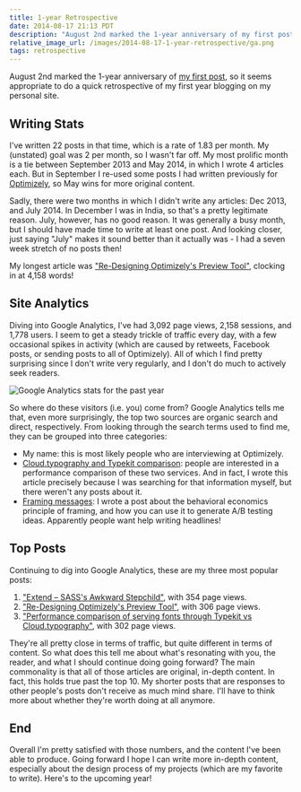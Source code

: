 ```yaml
---
title: 1-year Retrospective
date: 2014-08-17 21:13 PDT
description: "August 2nd marked the 1-year anniversary of my first post, so it seems appropriate to do a quick retrospective of my first year blogging on my personal site."
relative_image_url: /images/2014-08-17-1-year-retrospective/ga.png
tags: retrospective
---
```


August 2nd marked the 1-year anniversary of [my first post](http://jlzych.com/2013/08/02/everyones-reading-this-increase-conversions-with-social-proof/), so it seems appropriate to do a quick retrospective of my first year blogging on my personal site.

## Writing Stats

I've written 22 posts in that time, which is a rate of 1.83 per month. My (unstated) goal was 2 per month, so I wasn't far off. My most prolific month is a tie between September 2013 and May 2014, in which I wrote 4 articles each. But in September I re-used some posts I had written previously for [Optimizely](https://www.optimizely.com), so May wins for more original content.

Sadly, there were two months in which I didn't write any articles: Dec 2013, and July 2014. In December I was in India, so that's a pretty legitimate reason. July, however, has no good reason. It was generally a busy month, but I should have made time to write at least one post. And looking closer, just saying "July" makes it sound better than it actually was - I had a seven week stretch of no posts then!

My longest article was ["Re-Designing Optimizely's Preview Tool"](http://jlzych.com/2014/02/11/re-designing-optimizely-s-preview-tool/), clocking in at 4,158 words!

## Site Analytics

Diving into Google Analytics, I've had 3,092 page views, 2,158 sessions, and 1,778 users. I seem to get a steady trickle of traffic every day, with a few occasional spikes in activity (which are caused by retweets, Facebook posts, or sending posts to all of Optimizely). All of which I find pretty surprising since I don't write very regularly, and I don't do much to actively seek readers.

![Google Analytics stats for the past year](http://jlzych.com/images/2014-08-17-1-year-retrospective/ga.png)

So where do these visitors (i.e. you) come from? Google Analytics tells me that, even more surprisingly, the top two sources are organic search and direct, respectively. From looking through the search terms used to find me, they can be grouped into three categories:

- My name: this is most likely people who are interviewing at Optimizely.
- [Cloud.typography and Typekit comparison](http://jlzych.com/2013/08/15/performance-comparison-of-serving-fonts-through-typekit-vs-cloud-typography/): people are interested in a performance comparison of these two services. And in fact, I wrote this article precisely because I was searching for that information myself, but there weren't any posts about it.
- [Framing messages](http://jlzych.com/2013/09/30/framing-your-message-for-maximum-impact/): I wrote a post about the behavioral economics principle of framing, and how you can use it to generate A/B testing ideas. Apparently people want help writing headlines!

## Top Posts

Continuing to dig into Google Analytics, these are my three most popular posts:

1. ["Extend – SASS's Awkward Stepchild"](http://jlzych.com/2013/10/08/extend-sass-s-awkward-stepchild/), with 354 page views.
2. ["Re-Designing Optimizely's Preview Tool"](http://jlzych.com/2014/02/11/re-designing-optimizely-s-preview-tool/), with 306 page views.
3. ["Performance comparison of serving fonts through Typekit vs Cloud.typography"](http://jlzych.com/2013/08/15/performance-comparison-of-serving-fonts-through-typekit-vs-cloud-typography/), with 302 page views.

They're all pretty close in terms of traffic, but quite different in terms of content. So what does this tell me about what's resonating with you, the reader, and what I should continue doing going forward? The main commonality is that all of those articles are original, in-depth content. In fact, this holds true past the top 10. My shorter posts that are responses to other people's posts don't receive as much mind share. I'll have to think more about whether they're worth doing at all anymore.

## End

Overall I'm pretty satisfied with those numbers, and the content I've been able to produce. Going forward I hope I can write more in-depth content, especially about the design process of my projects (which are my favorite to write). Here's to the upcoming year!
